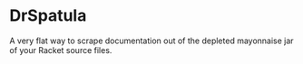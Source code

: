 DrSpatula
=========

A very flat way to scrape documentation out of the depleted mayonnaise jar of your Racket source files.
